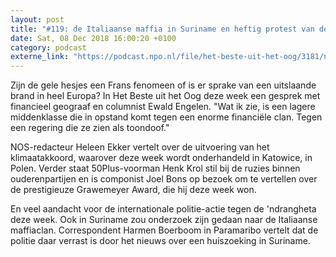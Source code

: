 ```yaml
---
layout: post
title: "#119: de Italiaanse maffia in Suriname en heftig protest van de gele hesjes"
date: Sat, 08 Dec 2018 16:00:20 +0100
category: podcast
externe_link: "https://podcast.npo.nl/file/het-beste-uit-het-oog/3181/nporadio1_het-beste-uit-het-oog_20181208_119-heftig-protest-van-de-gele-hesjes-en-de-italiaanse-maffia-op-suriname.mp3"
---
```


Zijn de gele hesjes een Frans fenomeen of is er sprake van een uitslaande brand in heel Europa? In Het Beste uit het Oog deze week een gesprek met financieel geograaf en columnist Ewald Engelen. "Wat ik zie, is een lagere middenklasse die in opstand komt tegen een enorme financiële clan. Tegen een regering die ze zien als toondoof."

NOS-redacteur Heleen Ekker vertelt over de uitvoering van het klimaatakkoord, waarover deze week wordt onderhandeld in Katowice, in Polen. Verder staat 50Plus-voorman Henk Krol stil bij de ruzies binnen ouderenpartijen en is componist Joel Bons op bezoek om te vertellen over de prestigieuze Grawemeyer Award, die hij deze week won.

En veel aandacht voor de internationale politie-actie tegen de 'ndrangheta deze week. Ook in Suriname zou onderzoek zijn gedaan naar de Italiaanse maffiaclan. Correspondent Harmen Boerboom in Paramaribo vertelt dat de politie daar verrast is door het nieuws over een huiszoeking in Suriname.
